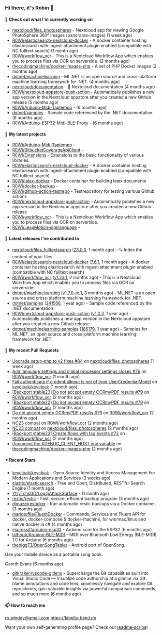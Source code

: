 ### Hi there, it's Robin 👋

#### 👷 Check out what I'm currently working on

- [nextcloud/files_photospheres](https://github.com/nextcloud/files_photospheres) - Nextcloud app for viewing Google PhotoSphere 360° images (panorama-images) (1 week ago)
- [R0Wi/elasticsearch-nextcloud-docker](https://github.com/R0Wi/elasticsearch-nextcloud-docker) - A docker container hosting elasticsearch with ingest-attachment plugin enabled (compatible with NC fulltext search) (1 month ago)
- [R0Wi/workflow_ocr](https://github.com/R0Wi/workflow_ocr) - This is a Nextcloud Workflow App which enables you to process files via OCR on serverside. (2 months ago)
- [thecodingmachine/docker-images-php](https://github.com/thecodingmachine/docker-images-php) - A set of PHP Docker images (2 months ago)
- [dotnet/machinelearning](https://github.com/dotnet/machinelearning) - ML.NET is an open source and cross-platform machine learning framework for .NET. (4 months ago)
- [nextcloud/documentation](https://github.com/nextcloud/documentation) - 📘 Nextcloud documentation (4 months ago)
- [R0Wi/nextcloud-appstore-push-action](https://github.com/R0Wi/nextcloud-appstore-push-action) - Automatically publishes a new app version in the Nextcloud appstore after you created a new Github release (5 months ago)
- [R0Wi/Arduino-Midi-Taptempo](https://github.com/R0Wi/Arduino-Midi-Taptempo) -  (6 months ago)
- [dotnet/samples](https://github.com/dotnet/samples) - Sample code referenced by the .NET documentation (6 months ago)
- [R0Wi/Arduino-ESP32-Midi-BLE-Proxy](https://github.com/R0Wi/Arduino-ESP32-Midi-BLE-Proxy) -  (6 months ago)

#### 🌱 My latest projects

- [R0Wi/Arduino-Midi-Taptempo](https://github.com/R0Wi/Arduino-Midi-Taptempo) - 
- [R0Wi/BitbucketCoverageApiClient](https://github.com/R0Wi/BitbucketCoverageApiClient) - 
- [R0Wi/Extensions](https://github.com/R0Wi/Extensions) - Extensions to the basic functionality of various libraries.
- [R0Wi/elasticsearch-nextcloud-docker](https://github.com/R0Wi/elasticsearch-nextcloud-docker) - A docker container hosting elasticsearch with ingest-attachment plugin enabled (compatible with NC fulltext search)
- [R0Wi/latex-docker](https://github.com/R0Wi/latex-docker) - Docker container for building latex documents
- [R0Wi/docker-backup](https://github.com/R0Wi/docker-backup) - 
- [R0Wi/github-action-testrepo](https://github.com/R0Wi/github-action-testrepo) - Testrepository for testing various Github actions
- [R0Wi/nextcloud-appstore-push-action](https://github.com/R0Wi/nextcloud-appstore-push-action) - Automatically publishes a new app version in the Nextcloud appstore after you created a new Github release
- [R0Wi/workflow_ocr](https://github.com/R0Wi/workflow_ocr) - This is a Nextcloud Workflow App which enables you to process files via OCR on serverside.
- [R0Wi/LeapMotion-signlanguage](https://github.com/R0Wi/LeapMotion-signlanguage) - 

#### 🔭 Latest releases I've contributed to

- [nextcloud/files_fulltextsearch](https://github.com/nextcloud/files_fulltextsearch) ([23.0.0](https://github.com/nextcloud/files_fulltextsearch/releases/tag/23.0.0), 1 month ago) - 🔍 Index the content of your files
- [R0Wi/elasticsearch-nextcloud-docker](https://github.com/R0Wi/elasticsearch-nextcloud-docker) ([7.6.1](https://github.com/R0Wi/elasticsearch-nextcloud-docker/releases/tag/7.6.1), 1 month ago) - A docker container hosting elasticsearch with ingest-attachment plugin enabled (compatible with NC fulltext search)
- [R0Wi/workflow_ocr](https://github.com/R0Wi/workflow_ocr) ([v1.23.1](https://github.com/R0Wi/workflow_ocr/releases/tag/v1.23.1), 2 months ago) - This is a Nextcloud Workflow App which enables you to process files via OCR on serverside.
- [dotnet/machinelearning](https://github.com/dotnet/machinelearning) ([v1.7.0-rc.1](https://github.com/dotnet/machinelearning/releases/tag/v1.7.0-rc.1), 3 months ago) - ML.NET is an open source and cross-platform machine learning framework for .NET.
- [dotnet/samples](https://github.com/dotnet/samples) ([241566](https://github.com/dotnet/samples/releases/tag/241566), 1 year ago) - Sample code referenced by the .NET documentation
- [R0Wi/nextcloud-appstore-push-action](https://github.com/R0Wi/nextcloud-appstore-push-action) ([v1.0.3](https://github.com/R0Wi/nextcloud-appstore-push-action/releases/tag/v1.0.3), 1 year ago) - Automatically publishes a new app version in the Nextcloud appstore after you created a new Github release
- [dotnet/machinelearning-samples](https://github.com/dotnet/machinelearning-samples) ([186179](https://github.com/dotnet/machinelearning-samples/releases/tag/186179), 1 year ago) - Samples for ML.NET, an open source and cross-platform machine learning framework for .NET.

#### 🔨 My recent Pull Requests

- [Upgrade setup-php to v2 fixes #84](https://github.com/nextcloud/files_photospheres/pull/85) on [nextcloud/files_photospheres](https://github.com/nextcloud/files_photospheres) (1 week ago)
- [Add language settings and global processor settings closes #76](https://github.com/R0Wi/workflow_ocr/pull/85) on [R0Wi/workflow_ocr](https://github.com/R0Wi/workflow_ocr) (1 month ago)
- [Fail authenticate if credentialInput is not of type UserCredentialModel](https://github.com/keycloak/keycloak/pull/9336) on [keycloak/keycloak](https://github.com/keycloak/keycloak) (1 month ago)
- [[Backport stable23] Do not accept empty OCRmyPDF results #79](https://github.com/R0Wi/workflow_ocr/pull/82) on [R0Wi/workflow_ocr](https://github.com/R0Wi/workflow_ocr) (2 months ago)
- [[Backport stable22] Do not accept empty OCRmyPDF results #79](https://github.com/R0Wi/workflow_ocr/pull/81) on [R0Wi/workflow_ocr](https://github.com/R0Wi/workflow_ocr) (2 months ago)
- [Do not accept empty OCRmyPDF results #79](https://github.com/R0Wi/workflow_ocr/pull/80) on [R0Wi/workflow_ocr](https://github.com/R0Wi/workflow_ocr) (2 months ago)
- [NC23 compat](https://github.com/R0Wi/workflow_ocr/pull/78) on [R0Wi/workflow_ocr](https://github.com/R0Wi/workflow_ocr) (2 months ago)
- [NC23 compat](https://github.com/nextcloud/files_photospheres/pull/82) on [nextcloud/files_photospheres](https://github.com/nextcloud/files_photospheres) (2 months ago)
- [[Backport stable22] Create flows with tag events #72](https://github.com/R0Wi/workflow_ocr/pull/77) on [R0Wi/workflow_ocr](https://github.com/R0Wi/workflow_ocr) (2 months ago)
- [Document the XDEBUG_CLIENT_HOST env variable](https://github.com/thecodingmachine/docker-images-php/pull/276) on [thecodingmachine/docker-images-php](https://github.com/thecodingmachine/docker-images-php) (2 months ago)

#### ⭐ Recent Stars

- [keycloak/keycloak](https://github.com/keycloak/keycloak) - Open Source Identity and Access Management For Modern Applications and Services (3 weeks ago)
- [elastic/elasticsearch](https://github.com/elastic/elasticsearch) - Free and Open, Distributed, RESTful Search Engine (1 month ago)
- [YfryTchsGD/Log4jAttackSurface](https://github.com/YfryTchsGD/Log4jAttackSurface) -  (1 month ago)
- [restic/restic](https://github.com/restic/restic) - Fast, secure, efficient backup program (3 months ago)
- [djmaze/resticker](https://github.com/djmaze/resticker) - Run automatic restic backups via a Docker container.  (3 months ago)
- [mariotoffia/FluentDocker](https://github.com/mariotoffia/FluentDocker) - Commands, Services and Fluent API for docker, docker-compose &amp; docker-machine, for win/mac/linux and native docker in c# (4 months ago)
- [espressif/arduino-esp32](https://github.com/espressif/arduino-esp32) - Arduino core for the ESP32 (6 months ago)
- [lathoub/Arduino-BLE-MIDI](https://github.com/lathoub/Arduino-BLE-MIDI) - MIDI over Bluetooth Low Energy (BLE-MIDI) 1.0 for Arduino (6 months ago)
- [thebigg73/OpenSongTablet](https://github.com/thebigg73/OpenSongTablet) - Android port of OpenSong.

Use your mobile device as a portable song book.

Gareth Evans (6 months ago)
- [gitkraken/vscode-gitlens](https://github.com/gitkraken/vscode-gitlens) - Supercharge the Git capabilities built into Visual Studio Code — Visualize code authorship at a glance via Git blame annotations and code lens, seamlessly navigate and explore Git repositories, gain valuable insights via powerful comparison commands, and so much more (6 months ago)

#### 📫 How to reach me
[ro.windey@gmail.com](mailto:ro.windey@gmailcom)
https://labella-band.de

Want your own self-generating profile page? Check out [readme-scribe](https://github.com/muesli/readme-scribe)!